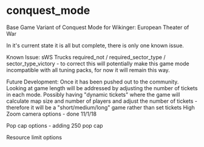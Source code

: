 # conquest_mode
Base Game Variant of Conquest Mode for Wikinger: European Theater of War

In it's current state it is all but complete, there is only one known issue.

Known Issue: sWS Trucks required_not / required_sector_type / sector_type_victory - to correct this will potentially make this game mode incompatible with all tuning packs, for now it will remain this way.

Future Development: Once it has been pushed out to the community.
Looking at game length will be addressed by adjusting the number of tickets in each mode.
Possibly having "dynamic tickets" where the game will calculate map size and number of players and adjust the number of tickets - therefore it will be a "short/medium/long" game rather than set tickets
High Zoom camera options - done 11/1/18

Pop cap options - adding 250 pop cap

Resource limit options
